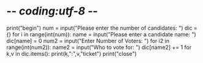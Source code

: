 # -*- coding:utf-8 -*-

print("begin")
num = input("Please enter the number of candidates: ")
dic = {}
for i in range(int(num)):
    name = input("Please enter a candidate name: ")
    dic[name] = 0
num2 = input("Enter Number of Voters: ")
for i2 in range(int(num2)):
    name2 = input("Who to vote for: ")
    dic[name2] += 1
for k,v in dic.items():
    print(k,":",v,"ticket")
print("close")


